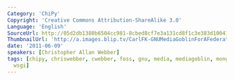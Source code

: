 ```yaml
---
Category: 'ChiPy'
Copyright: 'Creative Commons Attribution-ShareAlike 3.0'
Language: 'English'
SourceUrl: http://05d2db1380b6504cc981-8cbed8cf7e3a131cd8f1c3e383d10041.r93.cf2.rackcdn.com/chipy/565_gnu-mediagoblin-for-a-federated-media-future.m4v
ThumbnailUrl: 'http://a.images.blip.tv/CarlFK-GNUMediaGoblinForAFederatedMediaFuture830.png'
date: '2011-06-09'
speakers: [Christopher Allan Webber]
tags: [chipy, chriswebber, cwebber, foss, gnu, media, mediagoblin, mongodb, mongokit,
  wsgi]
---
```



